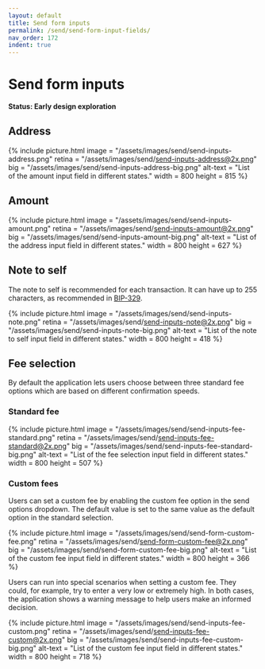 ```yaml
---
layout: default
title: Send form inputs
permalink: /send/send-form-input-fields/
nav_order: 172
indent: true
---
```


# Send form inputs

**Status: Early design exploration**

## Address

{% include picture.html
	image = "/assets/images/send/send-inputs-address.png"
	retina = "/assets/images/send/send-inputs-address@2x.png"
	big = "/assets/images/send/send-inputs-address-big.png"
	alt-text = "List of the amount input field in different states."
	width = 800
	height = 815
%}


## Amount

{% include picture.html
	image = "/assets/images/send/send-inputs-amount.png"
	retina = "/assets/images/send/send-inputs-amount@2x.png"
	big = "/assets/images/send/send-inputs-amount-big.png"
	alt-text = "List of the address input field in different states."
	width = 800
	height = 627
%}

## Note to self

The note to self is recommended for each transaction. It can have up to 255 characters, as recommended in [BIP-329](https://github.com/bitcoin/bips/blob/master/bip-0329.mediawiki). 

{% include picture.html
	image = "/assets/images/send/send-inputs-note.png"
	retina = "/assets/images/send/send-inputs-note@2x.png"
	big = "/assets/images/send/send-inputs-note-big.png"
	alt-text = "List of the note to self input field in different states."
	width = 800
	height = 418
%}

## Fee selection

By default the application lets users choose between three standard fee options which are based on different confirmation speeds. 

### Standard fee
{% include picture.html
	image = "/assets/images/send/send-inputs-fee-standard.png"
	retina = "/assets/images/send/send-inputs-fee-standard@2x.png"
	big = "/assets/images/send/send-inputs-fee-standard-big.png"
	alt-text = "List of the fee selection input field in different states."
	width = 800
	height = 507
%}

### Custom fees

Users can set a custom fee by enabling the custom fee option in the send options dropdown. The default value is set to the same value as the default option in the standard selection.

{% include picture.html
	image = "/assets/images/send/send-form-custom-fee.png"
	retina = "/assets/images/send/send-form-custom-fee@2x.png"
	big = "/assets/images/send/send-form-custom-fee-big.png"
	alt-text = "List of the custom fee input field in different states."
	width = 800
	height = 366
%}

Users can run into special scenarios when setting a custom fee. They could, for example, try to enter a very low or extremely high. In both cases, the application shows a warning message to help users make an informed decision. 

{% include picture.html
	image = "/assets/images/send/send-inputs-fee-custom.png"
	retina = "/assets/images/send/send-inputs-fee-custom@2x.png"
	big = "/assets/images/send/send-inputs-fee-custom-big.png"
	alt-text = "List of the custom fee input field in different states."
	width = 800
	height = 718
%}
